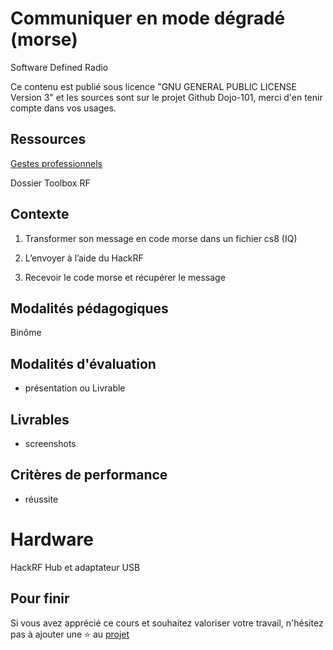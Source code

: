# Communiquer en mode dégradé (morse)

Software Defined Radio 

Ce contenu est publié sous licence "GNU GENERAL PUBLIC LICENSE Version 3" et les sources sont sur le projet Github Dojo-101, merci d'en tenir compte dans vos usages.

## Ressources

[Gestes professionnels](https://github.com/Aif4thah/Dojo-101)

Dossier Toolbox RF

## Contexte

1. Transformer son message en code morse dans un fichier cs8 (IQ)

2. L’envoyer à l’aide du HackRF

3. Recevoir le code morse et récupérer le message 


## Modalités pédagogiques

Binôme

## Modalités d'évaluation

* présentation ou Livrable

## Livrables

* screenshots

## Critères de performance

* réussite

# Hardware

HackRF
Hub et adaptateur USB


## Pour finir

Si vous avez apprécié ce cours et souhaitez valoriser votre travail, n'hésitez pas à ajouter une ⭐ au [projet](https://github.com/Aif4thah/Dojo-101)
